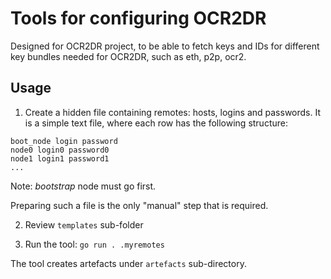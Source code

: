 # Tools for configuring OCR2DR

Designed for OCR2DR project, to be able to fetch keys and IDs for different key bundles needed for OCR2DR, such as eth, p2p, ocr2.

## Usage

1. Create a hidden file containing remotes: hosts, logins and passwords. It is a simple text file, where each row has the following structure:

```
boot_node login password
node0 login0 password0
node1 login1 password1
...
```

Note: *bootstrap* node must go first.

Preparing such a file is the only "manual" step that is required. 

2. Review `templates` sub-folder

2. Run the tool: `go run . .myremotes`

The tool creates artefacts under `artefacts` sub-directory.
